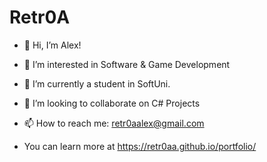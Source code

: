 # Retr0A

- 👋 Hi, I’m Alex!
- 👀 I’m interested in Software & Game Development
- 🌱 I’m currently a student in SoftUni.
- 💞️ I’m looking to collaborate on C# Projects
- 📫 How to reach me: retr0aalex@gmail.com

- You can learn more at https://retr0aa.github.io/portfolio/

<!---
Retr0Aa/Retr0Aa is a ✨ special ✨ repository because its `README.md` (this file) appears on your GitHub profile.
You can click the Preview link to take a look at your changes.
--->
